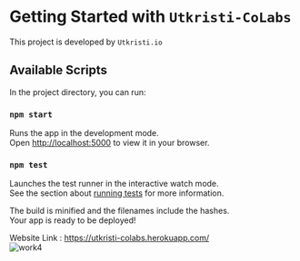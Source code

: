 # Getting Started with `Utkristi-CoLabs`

This project is developed by `Utkristi.io`

## Available Scripts

In the project directory, you can run:

### `npm start`

Runs the app in the development mode.\
Open [http://localhost:5000](http://localhost:5000) to view it in your browser.


### `npm test`

Launches the test runner in the interactive watch mode.\
See the section about [running tests](https://facebook.github.io/create-react-app/docs/running-tests) for more information.


The build is minified and the filenames include the hashes.\
Your app is ready to be deployed!


Website Link : https://utkristi-colabs.herokuapp.com/ \
![work4](https://user-images.githubusercontent.com/79002186/176876428-8cc5013c-f51a-448b-824e-ef51473f27e6.png)

